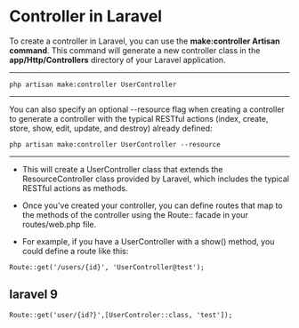 # Controller in Laravel

To create a controller in Laravel, you can use the **make:controller Artisan command**. This command will generate a new controller class in the **app/Http/Controllers** directory of your Laravel application.

<hr>

```
php artisan make:controller UserController
```
<hr>

You can also specify an optional --resource flag when creating a controller to generate a controller with the typical RESTful actions (index, create, store, show, edit, update, and destroy) already defined:

```
php artisan make:controller UserController --resource
```
<hr>

- This will create a UserController class that extends the ResourceController class provided by Laravel, which includes the typical RESTful actions as methods.

- Once you've created your controller, you can define routes that map to the methods of the controller using the Route:: facade in your routes/web.php file.

- For example, if you have a UserController with a show() method, you could define a route like this:

```
Route::get('/users/{id}', 'UserController@test');

```
## laravel 9 

```
Route::get('user/{id?}',[UserControler::class, 'test']);
```

